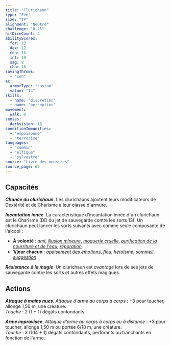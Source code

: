 ```yaml
---
title: "Clurichaun"
type: "Fée"
size: "TP"
alignment: "Neutre"
challenge: "0.25"
hitDiceCount: 4
abilityScores:
  for: 13
  dex: 12
  con: 16
  int: 10
  sag: 8
  cha: 16
savingThrows:
  - "con"
ac:
  armorType: "custom"
  value: "14"
skills:
  - name: "discretion"
  - name: "perception"
movement:
  walk: 9
senses:
  darkvision: 18
conditionImmunities:
  - "empoisonne"
  - "terrorise"
languages:
  - "commun"
  - "elfique"
  - "sylvestre"
source: "Livre des monstres"
source_page: 65
---
```

## Capacités
_**Chance du clurichaun**_. Les clurichauns ajoutent leurs modificateurs de Dextérité et de Charisme à leur classe d'armure.

_**Incantation innée**_. La caractéristique d'incantation innée d'un clurichaun est le Charisme (DD du jet de sauvegarde contre les sorts 13). Un clurichaun peut lancer les sorts suivants avec comme seule composante de l'alcool :
* **À volonté** : _ami_, [_illusion mineure_](/grimoire/illusion-mineure/), [_moquerie cruelle_](/grimoire/moquerie-cruelle/), [_purification de la nourriture et de l'eau_](/grimoire/purification-de-la-nourriture-et-de-l-eau/), [_réparation_](/grimoire/reparation/)
* **1/jour chacun** : [_apaisement des émotions_](/grimoire/apaisement-des-emotions/), [_flou_](/grimoire/flou/), [_héroïsme_](/grimoire/heroisme/), [_sommeil_](/grimoire/sommeil/), [_suggestion_](/grimoire/suggestion/)

_**Résistance à la magie**_. Un clurichaun est _avantagé_ lors de ses jets de sauvegarde contre les sorts et autres effets magiques.

## Actions
_**Attaque à mains nues**_. _Attaque d'arme au corps à corps_ : +3 pour toucher, allonge 1,50 m, une créature.  
_Touché_ : 2 (1 + 1) dégâts contondants.

_**Arme improvisée**_. _Attaque d'arme au corps à corps ou à distance_ : +3 pour toucher, allonge 1,50 m ou portée 6/18 m, une créature.  
_Touché_ : 3 (1d4 + 1) dégâts contondants, perforants ou tranchants en fonction de l'arme.
